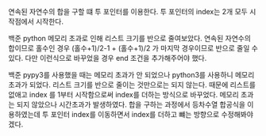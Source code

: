 연속된 자연수의 합을 구할 떄 투 포인터를 이용한다.
투 포인터의 index는 2개 모두 시작점에서 시작한다.

백준 python 메모리 초과로 인해 리스트 크기를 반으로 줄여보았다.
연속된 자연수의 합이므로 홀수인 경우 (홀수+1)/2-1 + (홀수+1)/2 가 마지막 경우이므로 반으로 줄일 수 있다.
다만 이런식으로 바꾸었을 경우 end 조건을 추가해주어야 했다.

백준 pypy3를 사용했을 때는 메모리 초과가 안 되었으나 python3를 사용하니 메모리 초과가 되었다.
리스트 크기를 반으로 줄이는 것만으로는 되지 않는다.
때문에 리스트를 없애고 index 를 1부터 시작함으로써 index를 더하는 방식으로 바꾸었다.
메모리 초과는 되지 않았으나 시간초과가 발생하였다. 합을 구하는 과정에서 등차수열 합공식을 이용하였는데
투 포인터 index를 이동하면서 index를 더하고 뺴는 방향으로 수정해봐야겠다.